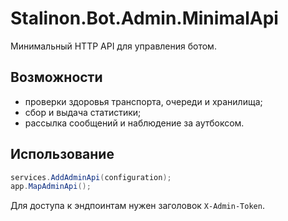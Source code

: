 # Stalinon.Bot.Admin.MinimalApi

Минимальный HTTP API для управления ботом.

## Возможности
- проверки здоровья транспорта, очереди и хранилища;
- сбор и выдача статистики;
- рассылка сообщений и наблюдение за аутбоксом.

## Использование
```csharp
services.AddAdminApi(configuration);
app.MapAdminApi();
```
Для доступа к эндпоинтам нужен заголовок `X-Admin-Token`.
